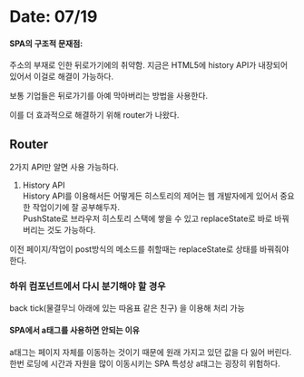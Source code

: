 # Date: 07/19

#### SPA의 구조적 문재점:
주소의 부재로 인한 뒤로가기에의 취약함. 지금은 HTML5에 history API가 내장되어 있어서 이걸로 해결이 가능하다.  

보통 기업들은 뒤로가기를 아예 막아버리는 방법을 사용한다.  

이를 더 효과적으로 해결하기 위해 router가 나왔다.  

## Router
2가지 API만 알면 사용 가능하다.  
1. History API   
History API를 이용해서든 어떻게든 히스토리의 제어는 웹 개발자에게 있어서 중요한 작업이기에 잘 공부해두자.  
PushState로 브라우저 히스토리 스택에 쌓을 수 있고 replaceState로 바로 바꿔버리는 것도 가능하다.  

이전 페이지/작업이 post방식의 메소드를 취할때는 replaceState로 상태를 바꿔줘야 한다.  

### 하위 컴포넌트에서 다시 분기해야 할 경우
back tick(물결무늬 아래에 있는 따옴표 같은 친구) 을 이용해 처리 가능  

#### SPA에서 a태그를 사용하면 안되는 이유
a태그는 페이지 자체를 이동하는 것이기 때문에 원래 가지고 있던 값을 다 잃어 버린다. 한번 로딩에 시간과 자원을 많이 이동시키는 SPA 특성상 a태그는 굉장히 위험하다.  


